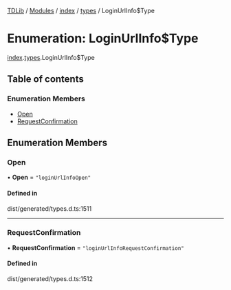 [TDLib](../README.md) / [Modules](../modules.md) / [index](../modules/index.md) / [types](../modules/index.types.md) / LoginUrlInfo$Type

# Enumeration: LoginUrlInfo$Type

[index](../modules/index.md).[types](../modules/index.types.md).LoginUrlInfo$Type

## Table of contents

### Enumeration Members

- [Open](index.types.LoginUrlInfo_Type.md#open)
- [RequestConfirmation](index.types.LoginUrlInfo_Type.md#requestconfirmation)

## Enumeration Members

### Open

• **Open** = ``"loginUrlInfoOpen"``

#### Defined in

dist/generated/types.d.ts:1511

___

### RequestConfirmation

• **RequestConfirmation** = ``"loginUrlInfoRequestConfirmation"``

#### Defined in

dist/generated/types.d.ts:1512
